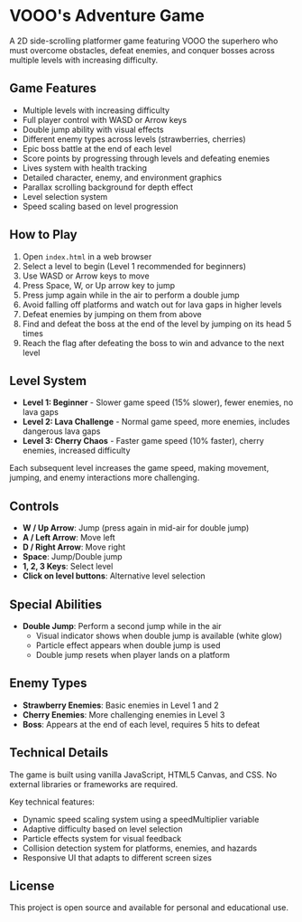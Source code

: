 # VOOO's Adventure Game

A 2D side-scrolling platformer game featuring VOOO the superhero who must overcome obstacles, defeat enemies, and conquer bosses across multiple levels with increasing difficulty.

## Game Features

- Multiple levels with increasing difficulty
- Full player control with WASD or Arrow keys
- Double jump ability with visual effects
- Different enemy types across levels (strawberries, cherries)
- Epic boss battle at the end of each level
- Score points by progressing through levels and defeating enemies
- Lives system with health tracking
- Detailed character, enemy, and environment graphics
- Parallax scrolling background for depth effect
- Level selection system
- Speed scaling based on level progression

## How to Play

1. Open `index.html` in a web browser
2. Select a level to begin (Level 1 recommended for beginners)
3. Use WASD or Arrow keys to move
4. Press Space, W, or Up arrow key to jump
5. Press jump again while in the air to perform a double jump
6. Avoid falling off platforms and watch out for lava gaps in higher levels
7. Defeat enemies by jumping on them from above
8. Find and defeat the boss at the end of the level by jumping on its head 5 times
9. Reach the flag after defeating the boss to win and advance to the next level

## Level System

- **Level 1: Beginner** - Slower game speed (15% slower), fewer enemies, no lava gaps
- **Level 2: Lava Challenge** - Normal game speed, more enemies, includes dangerous lava gaps
- **Level 3: Cherry Chaos** - Faster game speed (10% faster), cherry enemies, increased difficulty

Each subsequent level increases the game speed, making movement, jumping, and enemy interactions more challenging.

## Controls

- **W / Up Arrow**: Jump (press again in mid-air for double jump)
- **A / Left Arrow**: Move left
- **D / Right Arrow**: Move right
- **Space**: Jump/Double jump
- **1, 2, 3 Keys**: Select level
- **Click on level buttons**: Alternative level selection

## Special Abilities

- **Double Jump**: Perform a second jump while in the air
  - Visual indicator shows when double jump is available (white glow)
  - Particle effect appears when double jump is used
  - Double jump resets when player lands on a platform

## Enemy Types

- **Strawberry Enemies**: Basic enemies in Level 1 and 2
- **Cherry Enemies**: More challenging enemies in Level 3
- **Boss**: Appears at the end of each level, requires 5 hits to defeat

## Technical Details

The game is built using vanilla JavaScript, HTML5 Canvas, and CSS. No external libraries or frameworks are required.

Key technical features:
- Dynamic speed scaling system using a speedMultiplier variable
- Adaptive difficulty based on level selection
- Particle effects system for visual feedback
- Collision detection system for platforms, enemies, and hazards
- Responsive UI that adapts to different screen sizes

## License

This project is open source and available for personal and educational use.
